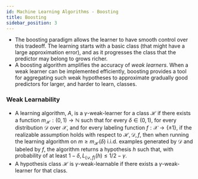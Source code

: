 ```yaml
---
id: Machine Learning Algorithms - Boosting
title: Boosting
sidebar_position: 3
---
```


- The boosting paradigm allows the learner to have smooth control over this tradeoff. The learning starts with a basic class (that might have a large approximation error), and as it progresses the class that the predictor may belong to grows richer.
- A boosting algorithm amplifies the accuracy of *weak learners*. When a weak learner can be implemented efficiently, boosting provides a tool for aggregating such weak hypotheses to approximate gradually good predictors for larger, and harder to learn, classes.

### Weak Learnability

- A learning algorithm, $A$, is a $\gamma$-weak-learner for a class $\mathcal{H}$ if there exists a function $m_{\mathcal{H}}:(0,1) \rightarrow \mathbb{N}$ such that for every $\delta \in(0,1)$, for every distribution $\mathcal{D}$ over $\mathcal{X}$, and for every labeling function $f: \mathcal{X} \rightarrow\{\pm 1\}$, if the realizable assumption holds with respect to $\mathcal{H}, \mathcal{D}, f$, then when running the learning algorithm on $m \geq m_{\mathcal{H}}(\delta)$ i.i.d. examples generated by $\mathcal{D}$ and labeled by $f$, the algorithm returns a hypothesis $h$ such that, with probability of at least $1-\delta, L_{(\mathcal{D}, f)}(h) \leq 1 / 2-\gamma$.
- A hypothesis class $\mathcal{H}$ is $\gamma$-weak-learnable if there exists a $\gamma$-weak-learner for that class.